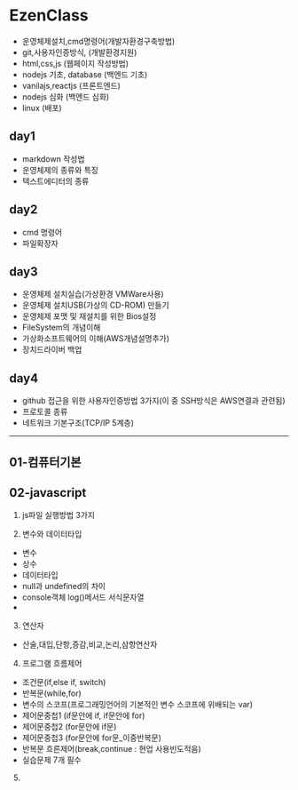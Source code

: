 # EzenClass
- 운영체제설치,cmd명령어(개발자환경구축방법)
- git,사용자인증방식, (개발환경지원)
- html,css,js (웹페이지 작성방법)
- nodejs 기초, database (백엔드 기초)
- vanilajs,reactjs (프론트엔드)
- nodejs 심화 (백엔드 심화)
- linux (배포)

## day1
- markdown 작성법
- 운영체제의 종류와 특징
- 텍스트에디터의 종류

## day2
- cmd 명령어
- 파일확장자
 
## day3
- 운영체제 설치실습(가상환경 VMWare사용)
- 운영체제 설치USB(가상의 CD-ROM) 만들기
- 운영체제 포맷 및 재설치를 위한 Bios설정
- FileSystem의 개념이해
- 가상화소프트웨어의 이해(AWS개념설명추가)
- 장치드라이버 백업

## day4
- github 접근을 위한 사용자인증방법 3가지(이 중 SSH방식은 AWS연결과 관련됨)
- 프로토콜 종류
- 네트워크 기본구조(TCP/IP 5계층)


---

## 01-컴퓨터기본

## 02-javascript

  1. js파일 실행방법 3가지
   
  2. 변수와 데이터타입
  - 변수 
  - 상수
  - 데이터타입
  - null과 undefined의 차이
  - console객체 log()메서드 서식문자열
  - 
  3. 연산자
  - 산술,대입,단항,증감,비교,논리,삼항연산자
  
  4. 프로그램 흐름제어 
  - 조건문(if,else if, switch)
  - 반복문(while,for)
  - 변수의 스코프(프로그래밍언어의 기본적인 변수 스코프에 위배되는 var)
  - 제어문중첩1 (if문안에 if, if문안에 for)
  - 제어문중첩2 (for문안에 if문)
  - 제어문중첩3 (for문안에 for문_이중반복문) 
  - 반복문 흐른제어(break,continue : 현업 사용빈도적음)
  - 실습문제 7개 필수 
  
  5. 



